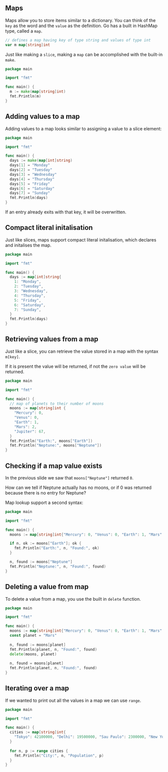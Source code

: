 ## Maps

Maps allow you to store items similar to a dictionary. You can think of the `key` as the word and the `value` as the definition. Go has a built in HashMap type, called a `map`.

```go
// defines a map having key of type string and values of type int
var m map[string]int
```

Just like making a `slice`, making a `map` can be accomplished with the built-in `make`.

```go
package main

import "fmt"

func main() {
  m := make(map[string]int)
  fmt.Println(m)
}
```

## Adding values to a map
Adding values to a map looks similar to assigning a value to a slice element:

```go
package main

import "fmt"

func main() {
  days := make(map[int]string)
  days[1] = "Monday"
  days[2] = "Tuesday"
  days[3] = "Wednesday"
  days[4] = "Thursday"
  days[5] = "Friday"
  days[6] = "Saturday"
  days[7] = "Sunday"
  fmt.Println(days)
}
```
If an entry already exits with that key, it will be overwritten.

## Compact literal initalisation
Just like slices, maps support compact literal initalisation, which declares and initalises the
map.

```go
package main

import "fmt"

func main() {
  days := map[int]string{
    1: "Monday",
    2: "Tuesday",
    3: "Wednesday",
    4: "Thursday",
    5: "Friday",
    6: "Saturday",
    7: "Sunday",
  }
  fmt.Println(days)
}
```

## Retrieving values from a map

Just like a slice, you can retrieve the value stored in a map with the syntax `m[key]`.

If it is present the value will be returned, if not the `zero value` will be returned.

```go
package main

import "fmt"

func main() {
  // map of planets to their number of moons
  moons := map[string]int {
    "Mercury": 0,
    "Venus": 0,
    "Earth": 1,
    "Mars": 2,
    "Jupiter": 67,
  }
  fmt.Println("Earth:", moons["Earth"])
  fmt.Println("Neptune:", moons["Neptune"])
}
```

## Checking if a map value exists
In the previous slide we saw that `moons["Neptune"]` returned `0`.

How can we tell if Neptune actually has no moons, or if 0 was returned because there is no entry for Neptune?

Map lookup support a second syntax:

```go
package main

import "fmt"

func main() {
  moons := map[string]int{"Mercury": 0, "Venus": 0, "Earth": 1, "Mars": 2, "Jupiter": 67}

  if n, ok := moons["Earth"]; ok {
    fmt.Println("Earth:", n, "Found:", ok)
  }

  n, found := moons["Neptune"]
  fmt.Println("Neptune:", n, "Found:", found)
}
```

## Deleting a value from map

To delete a value from a map, you use the built in `delete` function.

```go
package main

import "fmt"

func main() {
  moons := map[string]int{"Mercury": 0, "Venus": 0, "Earth": 1, "Mars": 2, "Jupiter": 67}
  const planet = "Mars"
  
  n, found := moons[planet]
  fmt.Println(planet, n, "Found:", found)
  delete(moons, planet)
  
  n, found = moons[planet]
  fmt.Println(planet, n, "Found:", found)
}
```

## Iterating over a map
If we wanted to print out all the values in a map we can use `range`.

```go
package main

import "fmt"

func main() {
  cities := map[string]int{
    "Tokyo": 42100000, "Delhi": 19500000, "Sau Paulo": 2300000, "New York": 18600000, "Moscow": 2150000,
  }
  
  for n, p := range cities {
    fmt.Println("City:", n, "Population", p)
  }
}
```
